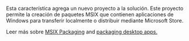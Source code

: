 ﻿Esta característica agrega un nuevo proyecto a la solución. Este proyecto permite la creación de paquetes MSIX que contienen aplicaciones de Windows para transferir localmente o distribuir mediante Microsoft Store.

Leer más sobre [MSIX Packaging](https://aka.ms/msix) and [packaging desktop apps.](https://docs.microsoft.com/windows/apps/windows-app-sdk/single-project-msix)
